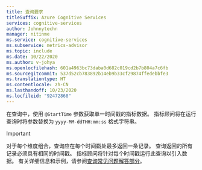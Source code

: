 ```yaml
---
title: 查询要求
titleSuffix: Azure Cognitive Services
services: cognitive-services
author: Johnnytechn
manager: nitinme
ms.service: cognitive-services
ms.subservice: metrics-advisor
ms.topic: include
ms.date: 10/22/2020
ms.author: v-johya
ms.openlocfilehash: 601a4963bc73daba0d682c019cd2b7b804a7c6fb
ms.sourcegitcommit: 537d52cb783892b14eb9b33cf29874ffedebbfe3
ms.translationtype: HT
ms.contentlocale: zh-CN
ms.lasthandoff: 10/23/2020
ms.locfileid: "92472868"
---
```

在查询中，使用 `@StartTime` 参数获取单一时间戳的指标数据。 指标顾问将在运行查询时将参数替换为 `yyyy-MM-ddTHH:mm:ss` 格式字符串。

> [!IMPORTANT]
> 对于每个维度组合，查询应在每个时间戳处最多返回一条记录。 查询返回的所有记录必须具有相同的时间戳。 指标顾问将针对每个时间戳运行此查询以引入数据。 有关详细信息和示例，请参阅[查询常见问题解答部分](../faq.md#how-do-i-write-a-valid-query-for-ingesting-my-data)。 

